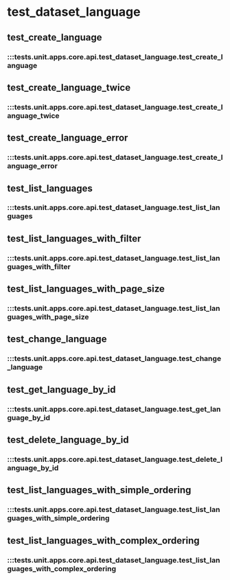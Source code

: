 # test_dataset_language

## test_create_language

### :::tests.unit.apps.core.api.test_dataset_language.test_create_language

## test_create_language_twice

### :::tests.unit.apps.core.api.test_dataset_language.test_create_language_twice

## test_create_language_error

### :::tests.unit.apps.core.api.test_dataset_language.test_create_language_error

## test_list_languages

### :::tests.unit.apps.core.api.test_dataset_language.test_list_languages

## test_list_languages_with_filter

### :::tests.unit.apps.core.api.test_dataset_language.test_list_languages_with_filter

## test_list_languages_with_page_size

### :::tests.unit.apps.core.api.test_dataset_language.test_list_languages_with_page_size

## test_change_language

### :::tests.unit.apps.core.api.test_dataset_language.test_change_language

## test_get_language_by_id

### :::tests.unit.apps.core.api.test_dataset_language.test_get_language_by_id

## test_delete_language_by_id

### :::tests.unit.apps.core.api.test_dataset_language.test_delete_language_by_id

## test_list_languages_with_simple_ordering

### :::tests.unit.apps.core.api.test_dataset_language.test_list_languages_with_simple_ordering

## test_list_languages_with_complex_ordering

### :::tests.unit.apps.core.api.test_dataset_language.test_list_languages_with_complex_ordering
